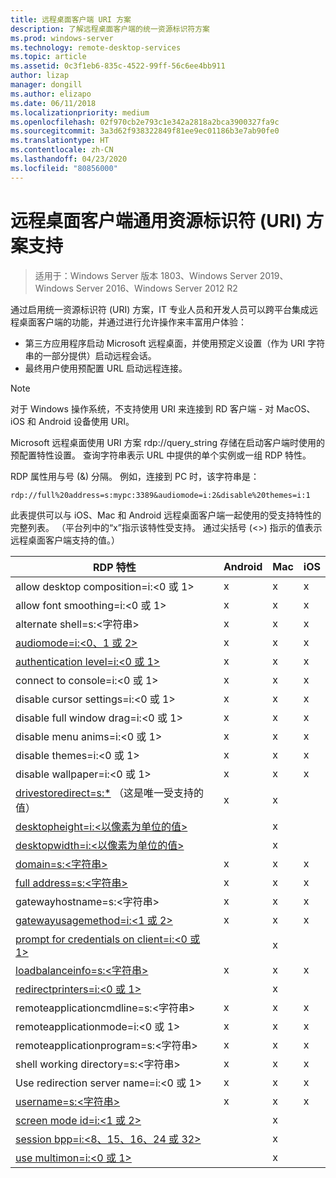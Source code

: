 ```yaml
---
title: 远程桌面客户端 URI 方案
description: 了解远程桌面客户端的统一资源标识符方案
ms.prod: windows-server
ms.technology: remote-desktop-services
ms.topic: article
ms.assetid: 0c3f1eb6-835c-4522-99ff-56c6ee4bb911
author: lizap
manager: dongill
ms.author: elizapo
ms.date: 06/11/2018
ms.localizationpriority: medium
ms.openlocfilehash: 02f970cb2e793c1e342a2818a2bca3900327fa9c
ms.sourcegitcommit: 3a3d62f938322849f81ee9ec01186b3e7ab90fe0
ms.translationtype: HT
ms.contentlocale: zh-CN
ms.lasthandoff: 04/23/2020
ms.locfileid: "80856000"
---
```

# <a name="remote-desktop-client-universal-resource-identifier-uri-scheme-support"></a>远程桌面客户端通用资源标识符 (URI) 方案支持

>适用于：Windows Server 版本 1803、Windows Server 2019、Windows Server 2016、Windows Server 2012 R2

通过启用统一资源标识符 (URI) 方案，IT 专业人员和开发人员可以跨平台集成远程桌面客户端的功能，并通过进行允许操作来丰富用户体验： 

- 第三方应用程序启动 Microsoft 远程桌面，并使用预定义设置（作为 URI 字符串的一部分提供）启动远程会话。
- 最终用户使用预配置 URL 启动远程连接。

>[!NOTE]
> 对于 Windows 操作系统，不支持使用 URI 来连接到 RD 客户端 - 对 MacOS、 iOS 和 Android 设备使用 URI。

Microsoft 远程桌面使用 URI 方案 rdp://query_string 存储在启动客户端时使用的预配置特性设置。 查询字符串表示 URL 中提供的单个实例或一组 RDP 特性。 

RDP 属性用与号 (&) 分隔。 例如，连接到 PC 时，该字符串是：

```
rdp://full%20address=s:mypc:3389&audiomode=i:2&disable%20themes=i:1
```

此表提供可以与 iOS、Mac 和 Android 远程桌面客户端一起使用的受支持特性的完整列表。 （平台列中的“x”指示该特性受支持。 通过尖括号 (<>) 指示的值表示远程桌面客户端支持的值。）

| **RDP 特性**                                           | **Android** | **Mac** | **iOS** |
|---------------------------------------------------------|---------|-----|-----|
| allow desktop composition=i:&lt;0 或 1&gt;                    | x       | x   | x   |
| allow font smoothing=i:<0 或 1&gt;                         | x       | x   | x   |
| alternate shell=s:&lt;字符串&gt;                              | x       | x   | x   |
| [audiomode=i:&lt;0、1 或 2&gt;](https://technet.microsoft.com/library/ff393707.aspx)                                | x       | x   | x   |
| [authentication level=i:&lt;0 或 1&gt;](https://technet.microsoft.com/library/ff393709.aspx)                         | x       | x   | x   |
| connect to console=i:&lt;0 或 1&gt;                           | x       | x   | x   |
| disable cursor settings=i:&lt;0 或 1&gt;                      | x       | x   | x   |
| disable full window drag=i:&lt;0 或 1&gt;                     | x       | x   | x   |
| disable menu anims=i:&lt;0 或 1&gt;                           | x       | x   | x   |
| disable themes=i:&lt;0 或 1&gt;                               | x       | x   | x   |
| disable wallpaper=i:&lt;0 或 1&gt;                            | x       | x   | x   |
| [drivestoredirect=s:*](https://technet.microsoft.com/library/ff393728(v=ws.10).aspx) （这是唯一受支持的值） | x       | x   |     |
| [desktopheight=i:&lt;以像素为单位的值&gt;](https://technet.microsoft.com/library/ff393702.aspx)                       |         | x   |     |
| [desktopwidth=i:&lt;以像素为单位的值&gt;](https://technet.microsoft.com/library/ff393697.aspx)                        |         | x   |     |
| [domain=s:&lt;字符串&gt;](https://technet.microsoft.com/library/ff393673.aspx)                           | x | x | x |
| [full address=s:&lt;字符串&gt;](https://technet.microsoft.com/library/ff393661.aspx)                     | x | x | x |
| gatewayhostname=s:&lt;字符串&gt;                  | x | x | x |
| [gatewayusagemethod=i:&lt;1 或 2&gt;](https://msdn.microsoft.com/aa381329.aspx)               | x | x | x |
| [prompt for credentials on client=i:&lt;0 或 1&gt;](https://technet.microsoft.com/library/ff393660(v=ws.10).aspx) |   | x |   |
| [loadbalanceinfo=s:&lt;字符串&gt;](https://technet.microsoft.com/library/ff393684.aspx)                  | x | x | x |
| [redirectprinters=i:&lt;0 或 1&gt;](https://technet.microsoft.com/library/ff393671(v=ws.10).aspx)                 |   | x |   |
| remoteapplicationcmdline=s:&lt;字符串&gt;         | x | x | x |
| remoteapplicationmode=i:&lt;0 或 1&gt;            | x | x | x |
| remoteapplicationprogram=s:&lt;字符串&gt;         | x | x | x |
| shell working directory=s:&lt;字符串&gt;          | x | x | x |
| Use redirection server name=i:&lt;0 或 1&gt;      | x | x | x |
| [username=s:&lt;字符串&gt;](https://technet.microsoft.com/library/ff393678.aspx)                         | x | x | x |
| [screen mode id=i:&lt;1 或 2&gt;](https://technet.microsoft.com/library/ff393692.aspx)                   |   | x |   |
| [session bpp=i:&lt;8、15、16、24 或 32&gt;](https://technet.microsoft.com/library/ff393680.aspx)        |   | x |   |
| [use multimon=i:&lt;0 或 1&gt;](https://technet.microsoft.com/library/ff393695(v=ws.10).aspx)          |   | x |   |